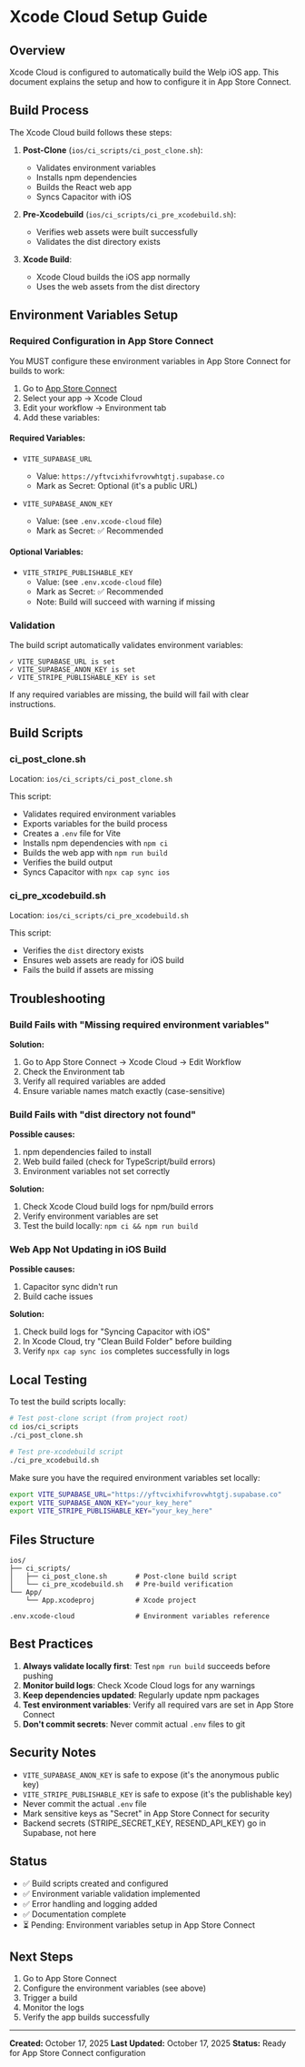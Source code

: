 # Xcode Cloud Setup Guide

## Overview

Xcode Cloud is configured to automatically build the Welp iOS app. This document explains the setup and how to configure it in App Store Connect.

## Build Process

The Xcode Cloud build follows these steps:

1. **Post-Clone** (`ios/ci_scripts/ci_post_clone.sh`):
   - Validates environment variables
   - Installs npm dependencies
   - Builds the React web app
   - Syncs Capacitor with iOS

2. **Pre-Xcodebuild** (`ios/ci_scripts/ci_pre_xcodebuild.sh`):
   - Verifies web assets were built successfully
   - Validates the dist directory exists

3. **Xcode Build**:
   - Xcode Cloud builds the iOS app normally
   - Uses the web assets from the dist directory

## Environment Variables Setup

### Required Configuration in App Store Connect

You MUST configure these environment variables in App Store Connect for builds to work:

1. Go to [App Store Connect](https://appstoreconnect.apple.com)
2. Select your app → Xcode Cloud
3. Edit your workflow → Environment tab
4. Add these variables:

#### Required Variables:
- `VITE_SUPABASE_URL`
  - Value: `https://yftvcixhifvrovwhtgtj.supabase.co`
  - Mark as Secret: Optional (it's a public URL)

- `VITE_SUPABASE_ANON_KEY`
  - Value: (see `.env.xcode-cloud` file)
  - Mark as Secret: ✅ Recommended

#### Optional Variables:
- `VITE_STRIPE_PUBLISHABLE_KEY`
  - Value: (see `.env.xcode-cloud` file)
  - Mark as Secret: ✅ Recommended
  - Note: Build will succeed with warning if missing

### Validation

The build script automatically validates environment variables:

```
✓ VITE_SUPABASE_URL is set
✓ VITE_SUPABASE_ANON_KEY is set
✓ VITE_STRIPE_PUBLISHABLE_KEY is set
```

If any required variables are missing, the build will fail with clear instructions.

## Build Scripts

### ci_post_clone.sh

Location: `ios/ci_scripts/ci_post_clone.sh`

This script:
- Validates required environment variables
- Exports variables for the build process
- Creates a `.env` file for Vite
- Installs npm dependencies with `npm ci`
- Builds the web app with `npm run build`
- Verifies the build output
- Syncs Capacitor with `npx cap sync ios`

### ci_pre_xcodebuild.sh

Location: `ios/ci_scripts/ci_pre_xcodebuild.sh`

This script:
- Verifies the `dist` directory exists
- Ensures web assets are ready for iOS build
- Fails the build if assets are missing

## Troubleshooting

### Build Fails with "Missing required environment variables"

**Solution:**
1. Go to App Store Connect → Xcode Cloud → Edit Workflow
2. Check the Environment tab
3. Verify all required variables are added
4. Ensure variable names match exactly (case-sensitive)

### Build Fails with "dist directory not found"

**Possible causes:**
1. npm dependencies failed to install
2. Web build failed (check for TypeScript/build errors)
3. Environment variables not set correctly

**Solution:**
1. Check Xcode Cloud build logs for npm/build errors
2. Verify environment variables are set
3. Test the build locally: `npm ci && npm run build`

### Web App Not Updating in iOS Build

**Possible causes:**
1. Capacitor sync didn't run
2. Build cache issues

**Solution:**
1. Check build logs for "Syncing Capacitor with iOS"
2. In Xcode Cloud, try "Clean Build Folder" before building
3. Verify `npx cap sync ios` completes successfully in logs

## Local Testing

To test the build scripts locally:

```bash
# Test post-clone script (from project root)
cd ios/ci_scripts
./ci_post_clone.sh

# Test pre-xcodebuild script
./ci_pre_xcodebuild.sh
```

Make sure you have the required environment variables set locally:

```bash
export VITE_SUPABASE_URL="https://yftvcixhifvrovwhtgtj.supabase.co"
export VITE_SUPABASE_ANON_KEY="your_key_here"
export VITE_STRIPE_PUBLISHABLE_KEY="your_key_here"
```

## Files Structure

```
ios/
├── ci_scripts/
│   ├── ci_post_clone.sh       # Post-clone build script
│   └── ci_pre_xcodebuild.sh   # Pre-build verification
└── App/
    └── App.xcodeproj          # Xcode project

.env.xcode-cloud               # Environment variables reference
```

## Best Practices

1. **Always validate locally first**: Test `npm run build` succeeds before pushing
2. **Monitor build logs**: Check Xcode Cloud logs for any warnings
3. **Keep dependencies updated**: Regularly update npm packages
4. **Test environment variables**: Verify all required vars are set in App Store Connect
5. **Don't commit secrets**: Never commit actual `.env` files to git

## Security Notes

- `VITE_SUPABASE_ANON_KEY` is safe to expose (it's the anonymous public key)
- `VITE_STRIPE_PUBLISHABLE_KEY` is safe to expose (it's the publishable key)
- Never commit the actual `.env` file
- Mark sensitive keys as "Secret" in App Store Connect for security
- Backend secrets (STRIPE_SECRET_KEY, RESEND_API_KEY) go in Supabase, not here

## Status

- ✅ Build scripts created and configured
- ✅ Environment variable validation implemented
- ✅ Error handling and logging added
- ✅ Documentation complete
- ⏳ Pending: Environment variables setup in App Store Connect

## Next Steps

1. Go to App Store Connect
2. Configure the environment variables (see above)
3. Trigger a build
4. Monitor the logs
5. Verify the app builds successfully

---

**Created:** October 17, 2025
**Last Updated:** October 17, 2025
**Status:** Ready for App Store Connect configuration
